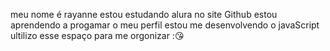 meu nome é rayanne
estou estudando alura no site Github
estou aprendendo a progamar o meu perfil
estou me desenvolvendo o javaScript
ultilizo esse espaço para me orgonizar :😘
